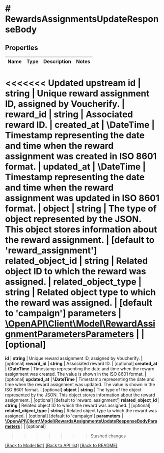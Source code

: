 # # RewardsAssignmentsUpdateResponseBody

## Properties

Name | Type | Description | Notes
------------ | ------------- | ------------- | -------------
<<<<<<< Updated upstream
**id** | **string** | Unique reward assignment ID, assigned by Voucherify. |
**reward_id** | **string** | Associated reward ID. |
**created_at** | **\DateTime** | Timestamp representing the date and time when the reward assignment was created in ISO 8601 format. |
**updated_at** | **\DateTime** | Timestamp representing the date and time when the reward assignment was updated in ISO 8601 format. |
**object** | **string** | The type of object represented by the JSON. This object stores information about the reward assignment. | [default to 'reward_assignment']
**related_object_id** | **string** | Related object ID to which the reward was assigned. |
**related_object_type** | **string** | Related object type to which the reward was assigned. | [default to 'campaign']
**parameters** | [**\OpenAPI\Client\Model\RewardAssignmentParametersParameters**](RewardAssignmentParametersParameters.md) |  | [optional]
=======
**id** | **string** | Unique reward assignment ID, assigned by Voucherify. | [optional]
**reward_id** | **string** | Associated reward ID. | [optional]
**created_at** | **\DateTime** | Timestamp representing the date and time when the reward assignment was created. The value is shown in the ISO 8601 format. | [optional]
**updated_at** | **\DateTime** | Timestamp representing the date and time when the reward assignment was updated. The value is shown in the ISO 8601 format. | [optional]
**object** | **string** | The type of the object represented by the JSON. This object stores information about the reward assignment. | [optional] [default to 'reward_assignment']
**related_object_id** | **string** | Related object ID to which the reward was assigned. | [optional]
**related_object_type** | **string** | Related object type to which the reward was assigned. | [optional] [default to 'campaign']
**parameters** | [**\OpenAPI\Client\Model\RewardsAssignmentsUpdateResponseBodyParameters**](RewardsAssignmentsUpdateResponseBodyParameters.md) |  | [optional]
>>>>>>> Stashed changes

[[Back to Model list]](../../README.md#models) [[Back to API list]](../../README.md#endpoints) [[Back to README]](../../README.md)
